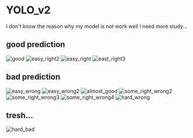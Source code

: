 # YOLO_v2
I don't know the reason why my model is not work well
I need more study...

## good prediction
![good](https://user-images.githubusercontent.com/42567320/207028024-7905ceb7-1300-4fab-be75-eefefbdc8657.png)
![easy_right2](https://user-images.githubusercontent.com/42567320/207028036-627e6ffe-0201-4339-ba31-eac04e618a51.png)
![easy_right](https://user-images.githubusercontent.com/42567320/207028040-12007d57-be31-44c6-8dcb-0f2af0492522.png)
![east_right3](https://user-images.githubusercontent.com/42567320/207028049-22c99185-47dd-433c-b599-90aaf203cf43.png)

## bad prediction
![easy_wrong](https://user-images.githubusercontent.com/42567320/207028079-4fb05268-66a8-4012-ab8a-ce8c086461da.png)
![easy_wrong2](https://user-images.githubusercontent.com/42567320/207028085-341f510c-9fa7-4812-9c69-a60158254e98.png)
![almost_good](https://user-images.githubusercontent.com/42567320/207028095-fe21c357-72cb-4c00-80cc-ad685b13004d.png)
![some_right_wrong2](https://user-images.githubusercontent.com/42567320/207028116-5483d74a-c27a-44d5-90ba-363def78b724.png)
![some_right_wrong3](https://user-images.githubusercontent.com/42567320/207028128-6e9c3e98-0d5c-4595-a8af-8b353e31b797.png)
![some_right_wrong4](https://user-images.githubusercontent.com/42567320/207028131-139bae28-09fd-4896-9baa-7c946045d2cd.png)
![hard_wrong](https://user-images.githubusercontent.com/42567320/207028184-53a496a0-b2f8-439e-bcb2-84d791ed23b3.png)

## tresh...
![hard_bad](https://user-images.githubusercontent.com/42567320/207028160-a55f4db9-dbfa-454b-833c-76baaac546c5.png)

